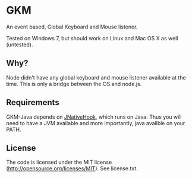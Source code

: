 # GKM
An event based, Global Keyboard and Mouse listener.

Tested on Windows 7, but should work on Linux and Mac OS X as well (untested).

## Why?
Node didn't have any global keyboard and mouse listener available at the time. This is only a bridge between the OS and node.js.

## Requirements
GKM-Java depends on [JNativeHook](https://code.google.com/p/jnativehook/), which runs on Java. Thus you will need to have a JVM available and more importantly, java availble on your PATH.

## License
The code is licensed under the MIT license (http://opensource.org/licenses/MIT). See license.txt.